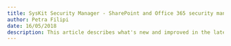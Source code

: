 ```yaml
---
title: SysKit Security Manager - SharePoint and Office 365 security management tool
author: Petra Filipi     
date: 16/05/2018 
description: This article describes what's new and improved in the latest version of SysKit Security Manager.
---
```

